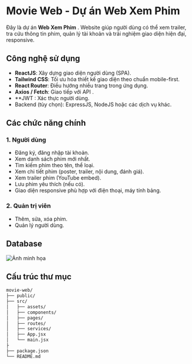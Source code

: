 #  Movie Web - Dự án Web Xem Phim

Đây là dự án **Web Xem Phim** . Website giúp người dùng có thể xem trailer, tra cứu thông tin phim, quản lý tài khoản và trải nghiệm giao diện hiện đại, responsive.

##  Công nghệ sử dụng

-  **ReactJS**: Xây dựng giao diện người dùng (SPA).
-  **Tailwind CSS**: Tối ưu hóa thiết kế giao diện theo chuẩn mobile-first.
-  **React Router**: Điều hướng nhiều trang trong ứng dụng.
-  **Axios / Fetch**: Giao tiếp với API .
-  **JWT : Xác thực người dùng.
- Backend (tùy chọn): ExpressJS, NodeJS hoặc các dịch vụ khác.

## Các chức năng chính

### 1. Người dùng
- Đăng ký, đăng nhập tài khoản.
- Xem danh sách phim mới nhất.
- Tìm kiếm phim theo tên, thể loại.
- Xem chi tiết phim (poster, trailer, nội dung, đánh giá).
- Xem trailer phim (YouTube embed).
- Lưu phim yêu thích (nếu có).
- Giao diện responsive phù hợp với điện thoại, máy tính bảng.

### 2. Quản trị viên 
- Thêm, sửa, xóa phim.
- Quản lý người dùng.


## Database
![Ảnh minh họa](https://drive.google.com/uc?id=18MnqAjrCY61J772K3fzJcueTgxq1m14i)
## Cấu trúc thư mục

```bash
movie-web/
├── public/
├── src/
│   ├── assets/
│   ├── components/
│   ├── pages/
│   ├── routes/
│   ├── services/
│   ├── App.jsx
│   └── main.jsx
├
├── package.json
└── README.md


